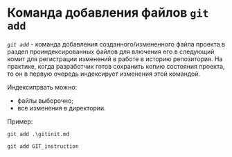 # **Команда добавления файлов `git add`**
_`git add`_ - команда добавления созданного/измененного файла проекта в раздел проиндексированных файлов для влючения его в следующий комит для регистрации изменений в работе в историю репозитория. На практике, когда разработчик готов сохранить копию состояния проекта, то он в первую очередь индексирует изменения этой командой.

Индексипрвать можно:
* файлы выборочно;
* все изменения в директории.

Пример:

~~~
git add .\gitinit.md 
~~~
~~~
git add GIT_instruction 
~~~